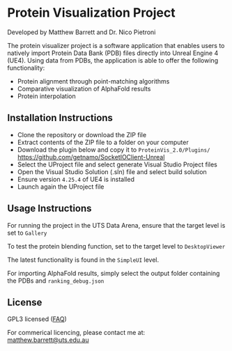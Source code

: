 # Protein Visualization Project 
Developed by Matthew Barrett and Dr. Nico Pietroni

The protein visualizer project is a software application that enables users to natively import Protein Data Bank (PDB) files directly into Unreal Engine 4 (UE4). Using data from PDBs, the application is able to offer the following functionality:

* Protein alignment through point-matching algorithms
* Comparative visualization of AlphaFold results
* Protein interpolation

## Installation Instructions

- Clone the repository or download the ZIP file
- Extract contents of the ZIP file to a folder on your computer
- Download the plugin below and copy it to `ProteinVis_2.0/Plugins/`
https://github.com/getnamo/SocketIOClient-Unreal
- Select the UProject file and select generate Visual Studio Project files
- Open the Visual Studio Solution (.sln) file and select build solution
- Ensure version `4.25.4` of UE4 is installed
- Launch again the UProject file


## Usage Instructions
For running the project in the UTS Data Arena, ensure that the target level is set to `Gallery`

To test the protein blending function, set to the target level to `DesktopViewer`

The latest functionality is found in the `SimpleUI` level.

For importing AlphaFold results, simply select the output folder containing the PDBs and `ranking_debug.json` 






## License

GPL3  licensed ([FAQ](https://www.gnu.org/licenses/gpl-faq.html))

For commerical licencing, please contact me at:
matthew.barrett@uts.edu.au
